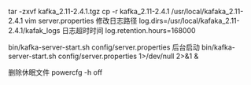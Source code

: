 tar -zxvf kafka_2.11-2.4.1.tgz
cp -r kafka_2.11-2.4.1 /usr/local/kafaka_2.11-2.4.1
vim server.properties
修改日志路径 log.dirs=/usr/local/kafaka_2.11-2.4.1/kafak_logs
日志超时时间 log.retention.hours=168000

bin/kafka-server-start.sh config/server.properties 
后台启动 bin/kafka-server-start.sh config/server.properties 1>/dev/null 2>&1 &

删除休眠文件
powercfg -h off